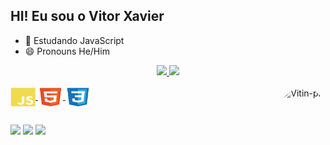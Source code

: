 ## HI! Eu sou o Vitor Xavier

- 🌱 Estudando JavaScript
- 😄 Pronouns He/Him

<div align="center">
  <a href="https://github.com/Vitor-Xav">
  <img height="130em" src="https://github-readme-stats.vercel.app/api?username=Vitor-Xav&show_icons=true&theme=dark&include_all_commits=true&count_private=true"/>
  <img height="130em" src="https://github-readme-stats.vercel.app/api/top-langs/?username=Vitor-Xav&layout=compact&langs_count=7&theme=dark"/>
</div>
  
  <div style="display: inline_block"><br>
  <img align="center" alt="Rafa-Js" height="30" width="40" src="https://raw.githubusercontent.com/devicons/devicon/master/icons/javascript/javascript-plain.svg">
  <img align="center" alt="Rafa-HTML" height="30" width="40" src="https://raw.githubusercontent.com/devicons/devicon/master/icons/html5/html5-original.svg">
  <img align="center" alt="Rafa-CSS" height="30" width="40" src="https://raw.githubusercontent.com/devicons/devicon/master/icons/css3/css3-original.svg">
  <img align="right" alt="Vitin-pic" height="150" style="border-radius:50px;" src="https://media.discordapp.net/attachments/804828239485730826/987475968706904106/download20220605185634.png?width=452&height=452">
</div>
  
  ##
  
  <div> 
  
  <a href="https://instagram.com/im__vitin" target="_blank"><img src="https://img.shields.io/badge/-Instagram-%23E4405F?style=for-the-badge&logo=instagram&logoColor=white" target="_blank"></a>
  <a href = "mailto:vitorxav@hotmail.com"><img src="https://img.shields.io/badge/Microsoft_Outlook-0078D4?style=for-the-badge&logo=microsoft-outlook&logoColor=white" target="_blank"></a>
  <a href="https://www.linkedin.com/in/vitor-xavier-75b664229/" target="_blank"><img src="https://img.shields.io/badge/-LinkedIn-%230077B5?style=for-the-badge&logo=linkedin&logoColor=white" target="_blank"></a> 
  </div>
